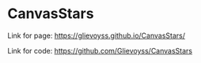 # CanvasStars

Link for page:
https://glievoyss.github.io/CanvasStars/

Link for code:
https://github.com/Glievoyss/CanvasStars
